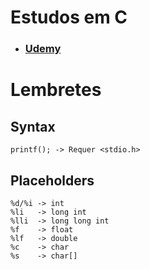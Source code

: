 # Estudos em C
- ### [Udemy](https://www.udemy.com/course/curso-algoritmos-logica-de-programacao/)

# Lembretes
## Syntax

    printf(); -> Requer <stdio.h>

## Placeholders

    %d/%i -> int
    %li   -> long int
    %lli  -> long long int
    %f    -> float
    %lf   -> double
    %c    -> char
    %s    -> char[]